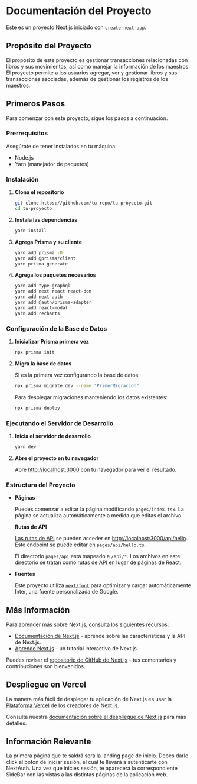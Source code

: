 # Documentación del Proyecto

Este es un proyecto [Next.js](https://nextjs.org/) iniciado con [`create-next-app`](https://github.com/vercel/next.js/tree/canary/packages/create-next-app).

## Propósito del Proyecto

El propósito de este proyecto es gestionar transacciones relacionadas con libros y sus movimientos, así como manejar la información de los maestros. El proyecto permite a los usuarios agregar, ver y gestionar libros y sus transacciones asociadas, además de gestionar los registros de los maestros.

## Primeros Pasos

Para comenzar con este proyecto, sigue los pasos a continuación.

### Prerrequisitos

Asegúrate de tener instalados en tu máquina:
- Node.js
- Yarn (manejador de paquetes)

### Instalación

1. **Clona el repositorio**

   ```bash
   git clone https://github.com/tu-repo/tu-proyecto.git
   cd tu-proyecto

2. **Instala las dependencias**

   ```bash
   yarn install
   ```

3. **Agrega Prisma y su cliente**

   ```bash
   yarn add prisma -D
   yarn add @prisma/client
   yarn prisma generate
   ```

4. **Agrega los paquetes necesarios**

   ```bash
   yarn add type-graphql
   yarn add next react react-dom
   yarn add next-auth
   yarn add @auth/prisma-adapter
   yarn add react-modal
   yarn add recharts

   ```

### Configuración de la Base de Datos

1. **Inicializar Prisma primera vez**

   ```bash
   npx prisma init
   ```

2. **Migra la base de datos**

   Si es la primera vez configurando la base de datos:

   ```bash
   npx prisma migrate dev --name "PrimerMigracion"
   ```

   Para desplegar migraciones manteniendo los datos existentes:

   ```bash
   npx prisma deploy
   ```

### Ejecutando el Servidor de Desarrollo

1. **Inicia el servidor de desarrollo**

   ```bash
   yarn dev
   ```

2. **Abre el proyecto en tu navegador**

   Abre [http://localhost:3000](http://localhost:3000) con tu navegador para ver el resultado.

### Estructura del Proyecto

- **Páginas**

  Puedes comenzar a editar la página modificando `pages/index.tsx`. La página se actualiza automáticamente a medida que editas el archivo.

  **Rutas de API**

  [Las rutas de API](https://nextjs.org/docs/api-routes/introduction) se pueden acceder en [http://localhost:3000/api/hello](http://localhost:3000/api/hello). Este endpoint se puede editar en `pages/api/hello.ts`.

  El directorio `pages/api` está mapeado a `/api/*`. Los archivos en este directorio se tratan como [rutas de API](https://nextjs.org/docs/api-routes/introduction) en lugar de páginas de React.

- **Fuentes**

  Este proyecto utiliza [`next/font`](https://nextjs.org/docs/basic-features/font-optimization) para optimizar y cargar automáticamente Inter, una fuente personalizada de Google.

## Más Información

Para aprender más sobre Next.js, consulta los siguientes recursos:

- [Documentación de Next.js](https://nextjs.org/docs) - aprende sobre las características y la API de Next.js.
- [Aprende Next.js](https://nextjs.org/learn) - un tutorial interactivo de Next.js.

Puedes revisar el [repositorio de GitHub de Next.js](https://github.com/vercel/next.js/) - tus comentarios y contribuciones son bienvenidos.

## Despliegue en Vercel

La manera más fácil de desplegar tu aplicación de Next.js es usar la [Plataforma Vercel](https://vercel.com/new?utm_medium=default-template&filter=next.js&utm_source=create-next-app&utm_campaign=create-next-app-readme) de los creadores de Next.js.

Consulta nuestra [documentación sobre el despliegue de Next.js](https://nextjs.org/docs/deployment) para más detalles.

## Información Relevante

La primera página que te saldrá será la landing page de inicio. Debes darle click al botón de iniciar sesión, el cual te llevará a autenticarte con NextAuth. Una vez que inicies sesión, te aparecerá la correspondiente SideBar con las vistas a las distintas páginas de la aplicación web.